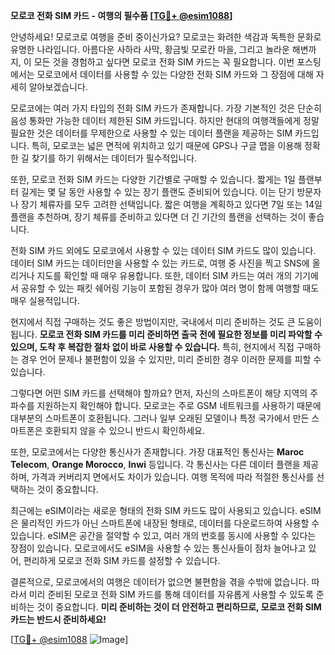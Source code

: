 **모로코 전화 SIM 카드 - 여행의 필수품 [[TG💪+ @esim1088](https://t.me/s/esim1088)]**

안녕하세요! 모로코로 여행을 준비 중이신가요? 모로코는 화려한 색감과 독특한 문화로 유명한 나라입니다. 아름다운 사하라 사막, 황금빛 모로칸 마을, 그리고 놀라운 해변까지, 이 모든 것을 경험하고 싶다면 모로코 전화 SIM 카드는 꼭 필요합니다. 이번 포스팅에서는 모로코에서 데이터를 사용할 수 있는 다양한 전화 SIM 카드와 그 장점에 대해 자세히 알아보겠습니다.

모로코에는 여러 가지 타입의 전화 SIM 카드가 존재합니다. 가장 기본적인 것은 단순히 음성 통화만 가능한 데이터 제한된 SIM 카드입니다. 하지만 현대의 여행객들에게 정말 필요한 것은 데이터를 무제한으로 사용할 수 있는 데이터 플랜을 제공하는 SIM 카드입니다. 특히, 모로코는 넓은 면적에 위치하고 있기 때문에 GPS나 구글 맵을 이용해 정확한 길 찾기를 하기 위해서는 데이터가 필수적입니다.

또한, 모로코 전화 SIM 카드는 다양한 기간별로 구매할 수 있습니다. 짧게는 1일 플랜부터 길게는 몇 달 동안 사용할 수 있는 장기 플랜도 준비되어 있습니다. 이는 단기 방문자나 장기 체류자를 모두 고려한 선택입니다. 짧은 여행을 계획하고 있다면 7일 또는 14일 플랜을 추천하며, 장기 체류를 준비하고 있다면 더 긴 기간의 플랜을 선택하는 것이 좋습니다.

전화 SIM 카드 외에도 모로코에서 사용할 수 있는 데이터 SIM 카드도 많이 있습니다. 데이터 SIM 카드는 데이터만을 사용할 수 있는 카드로, 여행 중 사진을 찍고 SNS에 올리거나 지도를 확인할 때 매우 유용합니다. 또한, 데이터 SIM 카드는 여러 개의 기기에서 공유할 수 있는 패킷 쉐어링 기능이 포함된 경우가 많아 여러 명이 함께 여행할 때도 매우 실용적입니다.

현지에서 직접 구매하는 것도 좋은 방법이지만, 국내에서 미리 준비하는 것도 큰 도움이 됩니다. **모로코 전화 SIM 카드를 미리 준비하면 출국 전에 필요한 정보를 미리 파악할 수 있으며, 도착 후 복잡한 절차 없이 바로 사용할 수 있습니다.** 특히, 현지에서 직접 구매하는 경우 언어 문제나 불편함이 있을 수 있지만, 미리 준비한 경우 이러한 문제를 피할 수 있습니다.

그렇다면 어떤 SIM 카드를 선택해야 할까요? 먼저, 자신의 스마트폰이 해당 지역의 주파수를 지원하는지 확인해야 합니다. 모로코는 주로 GSM 네트워크를 사용하기 때문에 대부분의 스마트폰이 호환됩니다. 그러나 일부 오래된 모델이나 특정 국가에서 만든 스마트폰은 호환되지 않을 수 있으니 반드시 확인하세요.

또한, 모로코에서는 다양한 통신사가 존재합니다. 가장 대표적인 통신사는 **Maroc Telecom**, **Orange Morocco**, **Inwi** 등입니다. 각 통신사는 다른 데이터 플랜을 제공하며, 가격과 커버리지 면에서도 차이가 있습니다. 여행 목적에 따라 적절한 통신사를 선택하는 것이 중요합니다.

최근에는 eSIM이라는 새로운 형태의 전화 SIM 카드도 많이 사용되고 있습니다. eSIM은 물리적인 카드가 아닌 스마트폰에 내장된 형태로, 데이터를 다운로드하여 사용할 수 있습니다. eSIM은 공간을 절약할 수 있고, 여러 개의 번호를 동시에 사용할 수 있다는 장점이 있습니다. 모로코에서도 eSIM을 사용할 수 있는 통신사들이 점차 늘어나고 있어, 편리하게 모로코 전화 SIM 카드를 설정할 수 있습니다.

결론적으로, 모로코에서의 여행은 데이터가 없으면 불편함을 겪을 수밖에 없습니다. 따라서 미리 준비된 모로코 전화 SIM 카드를 통해 데이터를 자유롭게 사용할 수 있도록 준비하는 것이 중요합니다. **미리 준비하는 것이 더 안전하고 편리하므로, 모로코 전화 SIM 카드는 반드시 준비하세요!** 

[[TG💪+ @esim1088](https://t.me/s/esim1088) ![Image](https://i.postimg.cc/Y0z9fWf4/image.png)]